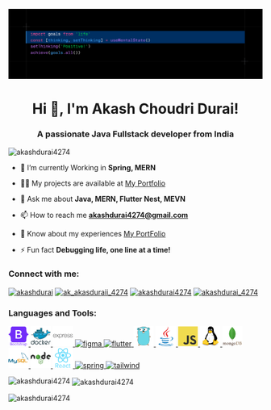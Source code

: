 ![MasterHead](https://raw.githubusercontent.com/akashdurai4274/Java-UMS/main/vercel.png)
<h1 align="center">Hi 👋, I'm Akash Choudri Durai!</h1>
<h3 align="center">A passionate Java Fullstack developer from India</h3>

<p align="left"> <img src="https://komarev.com/ghpvc/?username=akashdurai4274&label=Profile%20views&color=0e75b6&style=flat" alt="akashdurai4274" /> </p>

- 🌱 I’m currently Working in **Spring, MERN**

- 👨‍💻 My projects are available at [My Portfolio](https://akashdurai-portfolio-alnc.onrender.com/)

- 💬 Ask me about **Java, MERN, Flutter Nest, MEVN**

- 📫 How to reach me **akashdurai4274@gmail.com**

- 📄 Know about my experiences [My PortFolio](https://akashdurai-portfolio-alnc.onrender.com/Akash_Durai.pdf)

- ⚡ Fun fact **Debugging life, one line at a time!**

<h3 align="left">Connect with me:</h3>
<p align="left">
<a href="https://linkedin.com/in/akashdurai" target="blank"><img align="center" src="https://raw.githubusercontent.com/rahuldkjain/github-profile-readme-generator/master/src/images/icons/Social/linked-in-alt.svg" alt="akashdurai" height="30" width="40" /></a>
<a href="https://instagram.com/ak_akasduraii_4274" target="blank"><img align="center" src="https://raw.githubusercontent.com/rahuldkjain/github-profile-readme-generator/master/src/images/icons/Social/instagram.svg" alt="ak_akasduraii_4274" height="30" width="40" /></a>
<a href="https://www.hackerrank.com/akashdurai4274" target="blank"><img align="center" src="https://raw.githubusercontent.com/rahuldkjain/github-profile-readme-generator/master/src/images/icons/Social/hackerrank.svg" alt="akashdurai4274" height="30" width="40" /></a>
<a href="https://www.leetcode.com/akashdurai_4274" target="blank"><img align="center" src="https://raw.githubusercontent.com/rahuldkjain/github-profile-readme-generator/master/src/images/icons/Social/leet-code.svg" alt="akashdurai_4274" height="30" width="40" /></a>
</p>

<h3 align="left">Languages and Tools:</h3>
<p align="left"> <a href="https://getbootstrap.com" target="_blank" rel="noreferrer"> <img src="https://raw.githubusercontent.com/devicons/devicon/master/icons/bootstrap/bootstrap-plain-wordmark.svg" alt="bootstrap" width="40" height="40"/> </a> <a href="https://www.docker.com/" target="_blank" rel="noreferrer"> <img src="https://raw.githubusercontent.com/devicons/devicon/master/icons/docker/docker-original-wordmark.svg" alt="docker" width="40" height="40"/> </a> <a href="https://expressjs.com" target="_blank" rel="noreferrer"> <img src="https://raw.githubusercontent.com/devicons/devicon/master/icons/express/express-original-wordmark.svg" alt="express" width="40" height="40"/> </a> <a href="https://www.figma.com/" target="_blank" rel="noreferrer"> <img src="https://www.vectorlogo.zone/logos/figma/figma-icon.svg" alt="figma" width="40" height="40"/> </a> <a href="https://flutter.dev" target="_blank" rel="noreferrer"> <img src="https://www.vectorlogo.zone/logos/flutterio/flutterio-icon.svg" alt="flutter" width="40" height="40"/> </a> <a href="https://golang.org" target="_blank" rel="noreferrer"> <img src="https://raw.githubusercontent.com/devicons/devicon/master/icons/go/go-original.svg" alt="go" width="40" height="40"/> </a> <a href="https://www.java.com" target="_blank" rel="noreferrer"> <img src="https://raw.githubusercontent.com/devicons/devicon/master/icons/java/java-original.svg" alt="java" width="40" height="40"/> </a> <a href="https://developer.mozilla.org/en-US/docs/Web/JavaScript" target="_blank" rel="noreferrer"> <img src="https://raw.githubusercontent.com/devicons/devicon/master/icons/javascript/javascript-original.svg" alt="javascript" width="40" height="40"/> </a> <a href="https://www.linux.org/" target="_blank" rel="noreferrer"> <img src="https://raw.githubusercontent.com/devicons/devicon/master/icons/linux/linux-original.svg" alt="linux" width="40" height="40"/> </a> <a href="https://www.mongodb.com/" target="_blank" rel="noreferrer"> <img src="https://raw.githubusercontent.com/devicons/devicon/master/icons/mongodb/mongodb-original-wordmark.svg" alt="mongodb" width="40" height="40"/> </a> <a href="https://www.mysql.com/" target="_blank" rel="noreferrer"> <img src="https://raw.githubusercontent.com/devicons/devicon/master/icons/mysql/mysql-original-wordmark.svg" alt="mysql" width="40" height="40"/> </a> <a href="https://nodejs.org" target="_blank" rel="noreferrer"> <img src="https://raw.githubusercontent.com/devicons/devicon/master/icons/nodejs/nodejs-original-wordmark.svg" alt="nodejs" width="40" height="40"/> </a> <a href="https://reactjs.org/" target="_blank" rel="noreferrer"> <img src="https://raw.githubusercontent.com/devicons/devicon/master/icons/react/react-original-wordmark.svg" alt="react" width="40" height="40"/> </a> <a href="https://spring.io/" target="_blank" rel="noreferrer"> <img src="https://www.vectorlogo.zone/logos/springio/springio-icon.svg" alt="spring" width="40" height="40"/> </a> <a href="https://tailwindcss.com/" target="_blank" rel="noreferrer"> <img src="https://www.vectorlogo.zone/logos/tailwindcss/tailwindcss-icon.svg" alt="tailwind" width="40" height="40"/> </a> </p>

<p><img align="left" src="https://github-readme-stats.vercel.app/api/top-langs?username=akashdurai4274&show_icons=true&locale=en&layout=compact" alt="akashdurai4274" /></p>

<p>&nbsp;<img align="center" src="https://github-readme-stats.vercel.app/api?username=akashdurai4274&show_icons=true&locale=en" alt="akashdurai4274" /></p>

<p><img align="center" src="https://github-readme-streak-stats.herokuapp.com/?user=akashdurai4274&" alt="akashdurai4274" /></p>
